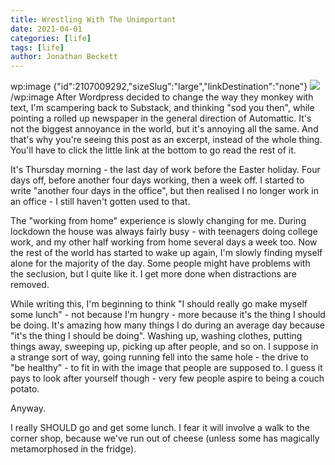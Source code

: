 ```yaml
---
title: Wrestling With The Unimportant
date: 2021-04-01
categories: [life]
tags: [life]
author: Jonathan Beckett
---
```


wp:image {"id":2107009292,"sizeSlug":"large","linkDestination":"none"}  ![](https://jonathanwrotethis.files.wordpress.com/2021/04/pexels-jessica-lewis-606543.jpg?w=1024)  /wp:image  After Wordpress decided to change the way they monkey with text, I'm scampering back to Substack, and thinking "sod you then", while pointing a rolled up newspaper in the general direction of Automattic. It's not the biggest annoyance in the world, but it's annoying all the same. And that's why you're seeing this post as an excerpt, instead of the whole thing. You'll have to click the little link at the bottom to go read the rest of it.

It's Thursday morning - the last day of work before the Easter holiday. Four days off, before another four days working, then a week off. I started to write "another four days in the office", but then realised I no longer work in an office - I still haven't gotten used to that.

The "working from home" experience is slowly changing for me. During lockdown the house was always fairly busy - with teenagers doing college work, and my other half working from home several days a week too. Now the rest of the world has started to wake up again, I'm slowly finding myself alone for the majority of the day. Some people might have problems with the seclusion, but I quite like it. I get more done when distractions are removed.

While writing this, I'm beginning to think "I should really go make myself some lunch" - not because I'm hungry - more because it's the thing I should be doing. It's amazing how many things I do during an average day because "it's the thing I should be doing". Washing up, washing clothes, putting things away, sweeping up, picking up after people, and so on. I suppose in a strange sort of way, going running fell into the same hole - the drive to "be healthy" - to fit in with the image that people are supposed to. I guess it pays to look after yourself though - very few people aspire to being a couch potato.

Anyway.

I really SHOULD go and get some lunch. I fear it will involve a walk to the corner shop, because we've run out of cheese (unless some has magically metamorphosed in the fridge).